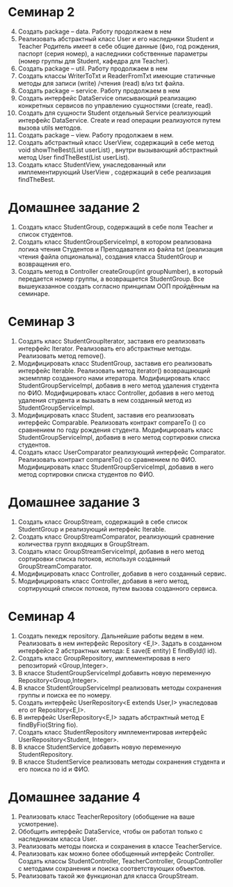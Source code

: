 # Семинар 2

4. Создать package – data. Работу продолжаем в нем
5. Реализовать абстрактный класс User и его наследники Student и Teacher Родитель имеет в себе общие данные (фио, год рождения, паспорт (серия номер), а наследники собственные параметры (номер группы для Student, кафедра для Teacher).
9. Создать package – util. Работу продолжаем в нем
10. Создать классы WriterToTxt и ReaderFromTxt имеющие статичные методы для записи (write) /чтения (read) в/из txt файла.
6. Создать package – service. Работу продолжаем в нем
7. Создать интерфейс DataService описывающий реализацию конкретных сервисов по управлению сущностями (create, read).
8. Создать для сущности Student отдельный Service реализующий интерфейс DataService. Create и read операции реализуются путем вызова utils методов.
1. Создать package – view. Работу продолжаем в нем.
2. Создать абстрактный класс  UserView, содержащий в себе метод void showTheBest(List<User> userList) , внутри вызывающий абстрактный метод User findTheBest(List<User> userList).
3. Создать класс StudentView, унаследованный или имплементирующий UserView , содержащий в себе реализация findTheBest.

# Домашнее задание 2

1. Создать класс StudentGroup, содержащий в себе поля Teacher и список студентов.
2. Создать класс StudentGroupServiceImpl, в котором реализована логика чтения Студентов и Преподавателя из файла txt (реализация чтения файла опциональна), создания класса StudentGroup и возвращения его.
3. Создать метод в Controller createGroup(int groupNumber), в который передается номер группы, а возвращается StudentGroup. Все вышеуказанное создать согласно принципам ООП пройдённым на семинаре.

# Семинар 3

1. Создать класс StudentGroupIterator, заставив его реализовать интерфейс Iterator<Student>. Реализовать его абстрактные методы. Реализовать метод remove().
2. Модифицировать класс StudentGroup, заставив его реализовать интерфейс Iterable<Student>. Реализовать метод iterator() возвращающий экземпляр созданного нами итератора. Модифицировать класс StudentGroupServiceImpl, добавив в него метод удаления студента по ФИО. Модифицировать класс Controller, добавив в него метод удаления студента и вызывать в нем созданный метод из StudentGroupServiceImpl.
3. Модифицировать класс Student, заставив его реализовать интерфейс Comparable. Реализовать контракт compareTo () со сравнением по году рождения студента. Модифицировать класс StudentGroupServiceImpl, добавив в него метод сортировки списка студентов.
4. Создать класс UserComparator реализующий интерфейс Comparator<User>. Реализовать контракт compareTo() со сравнением по ФИО. Модифицировать класс StudentGroupServiceImpl, добавив в него метод сортировки списка студентов по ФИО.

# Домашнее задание 3

1. Создать класс GroupStream, содержащий в себе список StudentGroup и реализующий интерфейс Iterable<StudentGroup>.
2. Создать класс GroupStreamComparator<GroupStream>, реализующий сравнение количества групп входящих в GroupStream.
3. Создать класс GroupStreamServiceImpl, добавив в него метод сортировки списка потоков, используя созданный GroupStreamComparator.
4. Модифицировать класс Controller, добавив в него созданный сервис.
5. Модифицировать класс Controller, добавив в него метод, сортирующий список потоков, путем вызова созданного сервиса.


# Семинар 4

1. Создать пекедж repository. Дальнейшие работы ведем в нем. Реализовать в нем интерфейс Repository <E,I>. Задать в созданном интерфейсе 2 абстрактных метода: E save(E entity) E findById(I id). 
2. Создать класс GroupRepository, имплементировав в него репозиторий <Group,Integer>.
3. В классе StudentGroupServiceImpl добавить новую переменную Repository<Group,Integer>.
4. В классе StudentGroupServiceImpl реализовать методы сохранения группы и поиска ее по номеру.   
5. Создать интерфейс UserRepository<E extends User,I> унаследовав его от Repository<E,I>.
6. В интерфейс UserRepository<E,I> задать абстрактный метод E findByFio(String fio).
7. Создать класс StudentRepository имплементировав интерфейс UserRepository<Student, Integer>.
8. В классе StudentService добавить новую переменную StudentRepository.
9. В классе StudentService реализовать методы сохранения студента и его поиска по id и ФИО.

# Домашнее задание 4
1. Реализовать класc TeacherRepository (обобщение на ваше усмотрение).
2. Обобщить интерфейс DataService, чтобы он работал только с наследникам класса User.
3. Реализовать методы поиска и сохранения в классе TeacherService.
4. Реализовать как можно более обобщенный интерфейс Controller. Создать классы StudentController, TeacherController, GroupController с методами сохранения и поиска соответствующих объектов.
5. Реализовать такой же функционал для класса GroupStream.